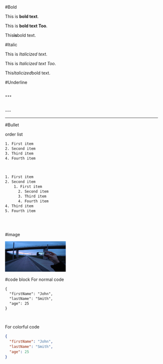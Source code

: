 
#Bold

This is **bold text**.

This is __bold text Too__.

This**is**bold text.


#Italic

This is *Italicized text*.

This is _Italicized text Too_.

This*Italicized*bold text.



#Underline
```

***

```

<br>
---

______


#Bullet

order list

```
1. First item
2. Second item
3. Third item
4. Fourth item
```

<br>

```
1. First item
2. Second item
    1. First item
      2. Second item
      3. Third item
      4. Fourth item
4. Third item
5. Fourth item
```
<br>


<br>


#image

<img src="https://github.com/RadhikaNewaskar/MarkDown/blob/main/Image_created_with_a_mobile_phone.png." width="200" height="100">



#code block
For normal code

```
{
  "firstName": "John",
  "lastName": "Smith",
  "age": 25
}
```

<br>

For colorful code

```json
{
  "firstName": "John",
  "lastName": "Smith",
  "age": 25
}
```



